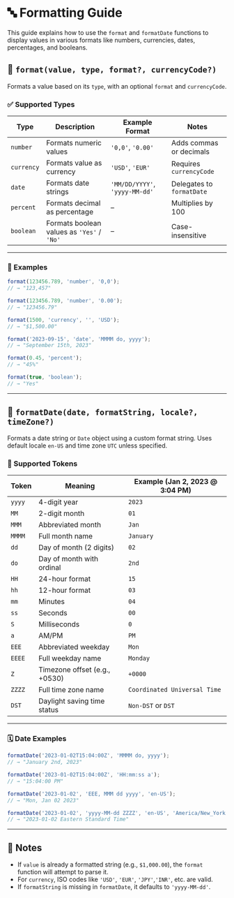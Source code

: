 # 🔤 Formatting Guide

This guide explains how to use the `format` and `formatDate` functions to display values in various formats like numbers, currencies, dates, percentages, and booleans.

## 🧩 `format(value, type, format?, currencyCode?)`

Formats a value based on its `type`, with an optional `format` and `currencyCode`.

### ✅ Supported Types

| Type       | Description                                | Example Format                 | Notes                     |
| ---------- | ------------------------------------------ | ------------------------------ | ------------------------- |
| `number`   | Formats numeric values                     | `'0,0'`, `'0.00'`              | Adds commas or decimals   |
| `currency` | Formats value as currency                  | `'USD'`, `'EUR'`               | Requires `currencyCode`   |
| `date`     | Formats date strings                       | `'MM/DD/YYYY'`, `'yyyy-MM-dd'` | Delegates to `formatDate` |
| `percent`  | Formats decimal as percentage              | –                              | Multiplies by 100         |
| `boolean`  | Formats boolean values as `'Yes'` / `'No'` | –                              | Case-insensitive          |

---

### 📘 Examples

```js
format(123456.789, 'number', '0,0'); 
// → "123,457"

format(123456.789, 'number', '0.00'); 
// → "123456.79"

format(1500, 'currency', '', 'USD'); 
// → "$1,500.00"

format('2023-09-15', 'date', 'MMMM do, yyyy'); 
// → "September 15th, 2023"

format(0.45, 'percent'); 
// → "45%"

format(true, 'boolean'); 
// → "Yes"
```

---

## 📅 `formatDate(date, formatString, locale?, timeZone?)`

Formats a date string or `Date` object using a custom format string. Uses default locale `en-US` and time zone `UTC` unless specified.

### 📌 Supported Tokens

| Token  | Meaning                       | Example (Jan 2, 2023 @ 3:04 PM) |
| ------ | ----------------------------- | ------------------------------- |
| `yyyy` | 4-digit year                  | `2023`                          |
| `MM`   | 2-digit month                 | `01`                            |
| `MMM`  | Abbreviated month             | `Jan`                           |
| `MMMM` | Full month name               | `January`                       |
| `dd`   | Day of month (2 digits)       | `02`                            |
| `do`   | Day of month with ordinal     | `2nd`                           |
| `HH`   | 24-hour format                | `15`                            |
| `hh`   | 12-hour format                | `03`                            |
| `mm`   | Minutes                       | `04`                            |
| `ss`   | Seconds                       | `00`                            |
| `S`    | Milliseconds                  | `0`                             |
| `a`    | AM/PM                         | `PM`                            |
| `EEE`  | Abbreviated weekday           | `Mon`                           |
| `EEEE` | Full weekday name             | `Monday`                        |
| `Z`    | Timezone offset (e.g., +0530) | `+0000`                         |
| `ZZZZ` | Full time zone name           | `Coordinated Universal Time`    |
| `DST`  | Daylight saving time status   | `Non-DST` or `DST`              |

---

### 🗓️ Date Examples

```js
formatDate('2023-01-02T15:04:00Z', 'MMMM do, yyyy'); 
// → "January 2nd, 2023"

formatDate('2023-01-02T15:04:00Z', 'HH:mm:ss a'); 
// → "15:04:00 PM"

formatDate('2023-01-02', 'EEE, MMM dd yyyy', 'en-US'); 
// → "Mon, Jan 02 2023"

formatDate('2023-01-02', 'yyyy-MM-dd ZZZZ', 'en-US', 'America/New_York'); 
// → "2023-01-02 Eastern Standard Time"
```

---

## 🔁 Notes

* If `value` is already a formatted string (e.g., `$1,000.00`), the `format` function will attempt to parse it.
* For `currency`, ISO codes like `'USD'`, `'EUR'`, `'JPY'`,`'INR'`, etc. are valid.
* If `formatString` is missing in `formatDate`, it defaults to `'yyyy-MM-dd'`.